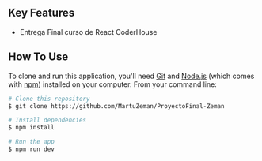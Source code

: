## Key Features

* Entrega Final curso de React CoderHouse

## How To Use

To clone and run this application, you'll need [Git](https://git-scm.com) and [Node.js](https://nodejs.org/en/download/) (which comes with [npm](http://npmjs.com)) installed on your computer. From your command line:

```bash
# Clone this repository
$ git clone https://github.com/MartuZeman/ProyectoFinal-Zeman

# Install dependencies
$ npm install

# Run the app
$ npm run dev
```
